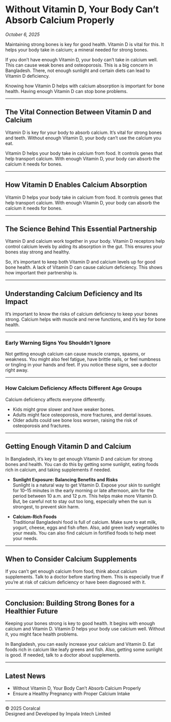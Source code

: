 # Without Vitamin D, Your Body Can’t Absorb Calcium Properly

*October 6, 2025*

Maintaining strong bones is key for good health. Vitamin D is vital for this. It helps your body take in calcium; a mineral needed for strong bones.

If you don’t have enough Vitamin D, your body can’t take in calcium well. This can cause weak bones and osteoporosis. This is a big concern in Bangladesh. There, not enough sunlight and certain diets can lead to Vitamin D deficiency.

Knowing how Vitamin D helps with calcium absorption is important for bone health. Having enough Vitamin D can stop bone problems.

---

## The Vital Connection Between Vitamin D and Calcium

Vitamin D is key for your body to absorb calcium. It’s vital for strong bones and teeth. Without enough Vitamin D, your body can’t use the calcium you eat.

Vitamin D helps your body take in calcium from food. It controls genes that help transport calcium. With enough Vitamin D, your body can absorb the calcium it needs for bones.

---

## How Vitamin D Enables Calcium Absorption

Vitamin D helps your body take in calcium from food. It controls genes that help transport calcium. With enough Vitamin D, your body can absorb the calcium it needs for bones.

---

## The Science Behind This Essential Partnership

Vitamin D and calcium work together in your body. Vitamin D receptors help control calcium levels by aiding its absorption in the gut. This ensures your bones stay strong and healthy.

So, it’s important to keep both Vitamin D and calcium levels up for good bone health. A lack of Vitamin D can cause calcium deficiency. This shows how important their partnership is.

---

## Understanding Calcium Deficiency and Its Impact

It’s important to know the risks of calcium deficiency to keep your bones strong. Calcium helps with muscle and nerve functions, and it’s key for bone health.

---

### Early Warning Signs You Shouldn’t Ignore

Not getting enough calcium can cause muscle cramps, spasms, or weakness. You might also feel fatigue, have brittle nails, or feel numbness or tingling in your hands and feet. If you notice these signs, see a doctor right away.

---

### How Calcium Deficiency Affects Different Age Groups

Calcium deficiency affects everyone differently.  
- Kids might grow slower and have weaker bones.  
- Adults might face osteoporosis, more fractures, and dental issues.  
- Older adults could see bone loss worsen, raising the risk of osteoporosis and fractures.

---

## Getting Enough Vitamin D and Calcium

In Bangladesh, it’s key to get enough Vitamin D and calcium for strong bones and health. You can do this by getting some sunlight, eating foods rich in calcium, and taking supplements if needed.

- **Sunlight Exposure: Balancing Benefits and Risks**  
  Sunlight is a natural way to get Vitamin D. Expose your skin to sunlight for 10–15 minutes in the early morning or late afternoon, aim for the period between 10 a.m. and 12 p.m. This helps make more Vitamin D. But, be careful not to stay out too long, especially when the sun is strongest, to prevent skin harm.

- **Calcium-Rich Foods**  
  Traditional Bangladeshi food is full of calcium. Make sure to eat milk, yogurt, cheese, eggs and fish often. Also, add green leafy vegetables to your meals. You can also find calcium in fortified foods to help meet your needs.

---

## When to Consider Calcium Supplements

If you can’t get enough calcium from food, think about calcium supplements. Talk to a doctor before starting them. This is especially true if you’re at risk of calcium deficiency or have been diagnosed with it.

---

## Conclusion: Building Strong Bones for a Healthier Future

Keeping your bones strong is key to good health. It begins with enough calcium and Vitamin D. Vitamin D helps your body use calcium well. Without it, you might face health problems.

In Bangladesh, you can easily increase your calcium and Vitamin D. Eat foods rich in calcium like leafy greens and fish. Also, getting some sunlight is good. If needed, talk to a doctor about supplements.

---

## Latest News

- Without Vitamin D, Your Body Can’t Absorb Calcium Properly  
- Ensure a Healthy Pregnancy with Proper Calcium Intake

---

© 2025 Coralcal  
Designed and Developed by Impala Intech Limited  
